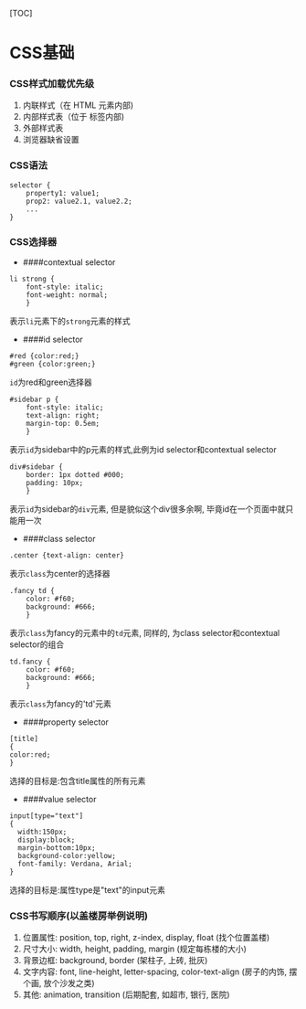 [TOC]
# CSS基础

### CSS样式加载优先级
1. 内联样式（在 HTML 元素内部)
2. 内部样式表（位于 <head> 标签内部)
3. 外部样式表
4. 浏览器缺省设置

### CSS语法
```
selector {
    property1: value1;
    prop2: value2.1, value2.2;
    ...
}
```

### CSS选择器
* ####contextual selector
```
li strong {
    font-style: italic;
    font-weight: normal;
    }
```
表示`li`元素下的`strong`元素的样式

* ####id selector
```
#red {color:red;}
#green {color:green;}
```
`id`为red和green选择器
```
#sidebar p {
    font-style: italic;
    text-align: right;
    margin-top: 0.5em;
    }
```
表示`id`为sidebar中的p元素的样式,此例为id selector和contextual selector
```
div#sidebar {
    border: 1px dotted #000;
    padding: 10px;
    }
```
表示`id`为sidebar的`div`元素, 但是貌似这个div很多余啊, 毕竟id在一个页面中就只能用一次

* ####class selector
```
.center {text-align: center}
```
表示`class`为center的选择器
```
.fancy td {
    color: #f60;
    background: #666;
    }
```
表示`class`为fancy的元素中的`td`元素, 同样的, 为class selector和contextual selector的组合
```
td.fancy {
    color: #f60;
    background: #666;
    }
```
表示`class`为fancy的'td'元素

* ####property selector
```
[title]
{
color:red;
}
```
选择的目标是:包含title属性的所有元素

* ####value selector
```
input[type="text"]
{
  width:150px;
  display:block;
  margin-bottom:10px;
  background-color:yellow;
  font-family: Verdana, Arial;
}
```
选择的目标是:属性type是"text"的input元素

### CSS书写顺序(以盖楼房举例说明)
1. 位置属性: position, top, right, z-index, display, float (找个位置盖楼)
2. 尺寸大小: width, height, padding, margin (规定每栋楼的大小)
3. 背景边框: background, border (架柱子, 上砖, 批灰)
4. 文字内容: font, line-height, letter-spacing, color-text-align (房子的内饰, 摆个画, 放个沙发之类)
5. 其他: animation, transition (后期配套, 如超市, 银行, 医院)